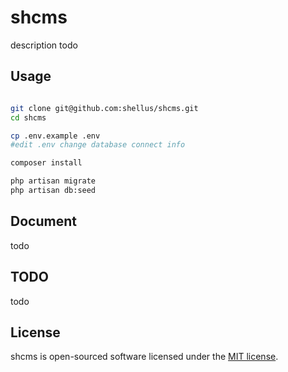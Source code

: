 # shcms

description todo

## Usage

```bash

git clone git@github.com:shellus/shcms.git
cd shcms

cp .env.example .env
#edit .env change database connect info

composer install

php artisan migrate
php artisan db:seed

```

## Document

todo

## TODO

todo

## License

shcms is open-sourced software licensed under the [MIT license](http://opensource.org/licenses/MIT).
